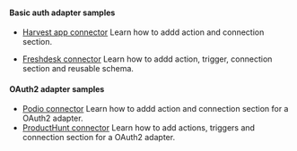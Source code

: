 #### Basic auth adapter samples
- [Harvest app connector](https://github.com/workato/adapter_sdk/blob/master/basic_auth/harvest_connector.rb)
  Learn how to addd action and connection section.

- [Freshdesk connector](https://github.com/workato/adapter_sdk/blob/master/basic_auth/freshdesk_connector.rb)
  Learn how to addd action, trigger, connection section and reusable schema.

#### OAuth2 adapter samples
- [Podio connector](https://github.com/workato/adapter_sdk/blob/master/oauth2/podio_connector.rb)
  Learn how to addd action and connection section for a OAuth2 adapter.
- [ProductHunt connector](https://github.com/workato/adapter_sdk/blob/master/oauth2/producthunt_connector.rb)
  Learn how to add actions, triggers and connection section for a OAuth2 adapter.

